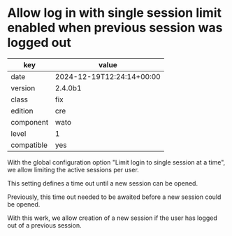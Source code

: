 [//]: # (werk v2)
# Allow log in with single session limit enabled when previous session was logged out

key        | value
---------- | ---
date       | 2024-12-19T12:24:14+00:00
version    | 2.4.0b1
class      | fix
edition    | cre
component  | wato
level      | 1
compatible | yes

With the global configuration option "Limit login to single session at
a time", we allow limiting the active sessions per user.

This setting defines a time out until a new session can be opened.

Previously, this time out needed to be awaited before a new session
could be opened.

With this werk, we allow creation of a new session if the user has
logged out of a previous session.
